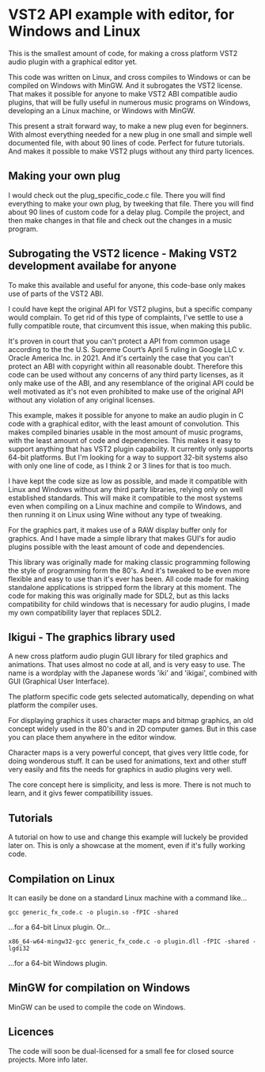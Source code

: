# VST2 API example with editor, for Windows and Linux
This is the smallest amount of code, for making a cross platform VST2 audio plugin with a graphical editor yet.

This code was written on Linux, and cross compiles to Windows or can be compiled on Windows with MinGW. And it subrogates the VST2 license. That makes it possible for anyone to make VST2 ABI compatible audio plugins, that will be fully useful in numerous music programs on Windows, developing an a Linux machine, or Windows with MinGW.

This present a strait forward way, to make a new plug even for beginners. With almost everything needed for a new plug in one small and simple well documented file, with about 90 lines of code. Perfect for future tutorials.
And makes it possible to make VST2 plugs without any third party licences.

## Making your own plug
I would check out the plug_specific_code.c file. There you will find everything to make your own plug, by tweeking that file. There you will find about 90 lines of custom code for a delay plug. Compile the project, and then make changes in that file and check out the changes in a music program.

## Subrogating the VST2 licence - Making VST2 development availabe for anyone
To make this available and useful for anyone, this code-base only makes use of parts of the VST2 ABI.

I could have kept the original API for VST2 plugins, but a specific company would complain. To get rid of this type of complaints, I've settle to use a fully compatible route, that circumvent this issue, when making this public.

It's proven in court that you can't protect a API from common usage according to the the U.S. Supreme Court’s April 5 ruling in Google LLC v. Oracle America Inc. in 2021. And it's certainly the case that you can't protect an ABI with copyright within all reasonable doubt. Therefore this code can be used without any concerns of any third party licenses, as it only make use of the ABI, and any resemblance of the original API could be well motivated as it's not even prohibited to make use of the original API without any violation of any original licenses.

This example, makes it possible for anyone to make an audio plugin in C code with a graphical editor, with the least amount of convolution. This makes compiled binaries usable in the most amount of music programs, with the least amount of code and dependencies. This makes it easy to support anything that has VST2 plugin capability. It currently only supports 64-bit platforms. But I'm looking for a way to support 32-bit systems also with only one line of code, as I think 2 or 3 lines for that is too much.

I have kept the code size as low as possible, and made it compatible with Linux and Windows without any third party libraries, relying only on well established standards. This will make it compatible to the most systems even when compiling on a Linux machine and compile to Windows, and then running it on Linux using Wine without any type of tweaking.

For the graphics part, it makes use of a RAW display buffer only for graphics. And I have made a simple library that makes GUI's for audio plugins possible with the least amount of code and dependencies.

This library was originally made for making classic programming following the style of programming form the 80's. And it's tweaked to be even more flexible and easy to use than it's ever has been. All code made for making standalone applications is stripped form the library at this moment. The code for making this was originally made for SDL2, but as this lacks compatibility for child windows that is necessary for audio plugins, I made my own compatibility layer that replaces SDL2.

## Ikigui - The graphics library used
A new cross platform audio plugin GUI library for tiled graphics and animations. That uses almost no code at all, and is very easy to use.
The name is a wordplay with the Japanese words 'iki' and 'ikigai', combined with GUI (Graphical User Interface).  

The platform specific code gets selected automatically, depending on what platform the compiler uses.

For displaying graphics it uses character maps and bitmap graphics, an old concept widely used in the 80's and in 2D computer games. But in this case you can place them anywhere in the editor window.

Character maps is a very powerful concept, that gives very little code, for doing wonderous stuff. It can be used for animations, text and other stuff very easily and fits the needs for graphics in audio plugins very well.

The core concept here is simplicity, and less is more. There is not much to learn, and it givs fewer compatibillity issues.

## Tutorials
A tutorial on how to use and change this example will luckely be provided later on. This is only a showcase at the moment, even if it's fully working code.
## Compilation on Linux
It can easily be done on a standard Linux machine with a command like...
```
gcc generic_fx_code.c -o plugin.so -fPIC -shared
```
...for a 64-bit Linux plugin. Or...
```
x86_64-w64-mingw32-gcc generic_fx_code.c -o plugin.dll -fPIC -shared -lgdi32
```
...for a 64-bit Windows plugin.
## MinGW for compilation on Windows
MinGW can be used to compile the code on Windows.

## Licences
The code will soon be dual-licensed for a small fee for closed source projects. More info later.
